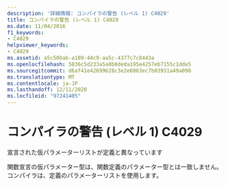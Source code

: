 ```yaml
---
description: '詳細情報: コンパイラの警告 (レベル 1) C4029'
title: コンパイラの警告 (レベル 1) C4029
ms.date: 11/04/2016
f1_keywords:
- C4029
helpviewer_keywords:
- C4029
ms.assetid: a5c50bab-a189-44c9-aa5c-4377c7c8443a
ms.openlocfilehash: 5836c5d233a5a8b8deda195e4257eb7155c1dde5
ms.sourcegitcommit: d6af41e42699628c3e2e6063ec7b03931a49a098
ms.translationtype: MT
ms.contentlocale: ja-JP
ms.lasthandoff: 12/11/2020
ms.locfileid: "97241405"
---
```

# <a name="compiler-warning-level-1-c4029"></a>コンパイラの警告 (レベル 1) C4029

宣言された仮パラメーターリストが定義と異なっています

関数宣言の仮パラメーター型は、関数定義のパラメーター型とは一致しません。 コンパイラは、定義のパラメーターリストを使用します。
